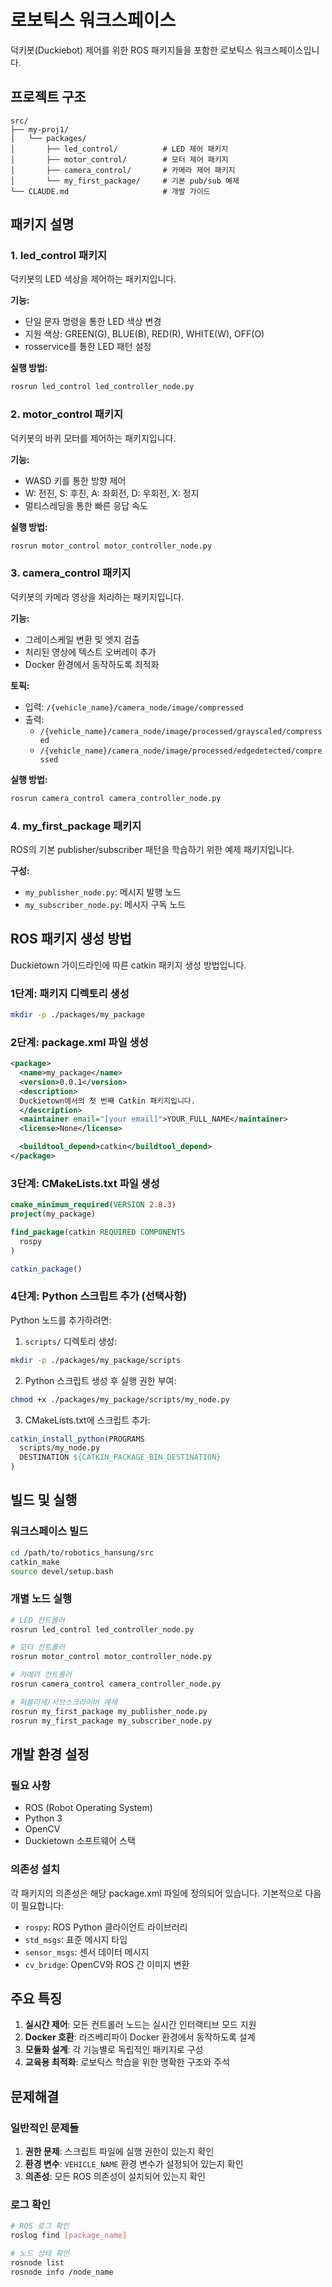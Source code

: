 # 로보틱스 워크스페이스

덕키봇(Duckiebot) 제어를 위한 ROS 패키지들을 포함한 로보틱스 워크스페이스입니다.

## 프로젝트 구조

```
src/
├── my-proj1/
│   └── packages/
│       ├── led_control/          # LED 제어 패키지
│       ├── motor_control/        # 모터 제어 패키지  
│       ├── camera_control/       # 카메라 제어 패키지
│       └── my_first_package/     # 기본 pub/sub 예제
└── CLAUDE.md                     # 개발 가이드
```

## 패키지 설명

### 1. led_control 패키지
덕키봇의 LED 색상을 제어하는 패키지입니다.

**기능:**
- 단일 문자 명령을 통한 LED 색상 변경
- 지원 색상: GREEN(G), BLUE(B), RED(R), WHITE(W), OFF(O)
- rosservice를 통한 LED 패턴 설정

**실행 방법:**
```bash
rosrun led_control led_controller_node.py
```

### 2. motor_control 패키지  
덕키봇의 바퀴 모터를 제어하는 패키지입니다.

**기능:**
- WASD 키를 통한 방향 제어
- W: 전진, S: 후진, A: 좌회전, D: 우회전, X: 정지
- 멀티스레딩을 통한 빠른 응답 속도

**실행 방법:**
```bash
rosrun motor_control motor_controller_node.py
```

### 3. camera_control 패키지
덕키봇의 카메라 영상을 처리하는 패키지입니다.

**기능:**
- 그레이스케일 변환 및 엣지 검출
- 처리된 영상에 텍스트 오버레이 추가
- Docker 환경에서 동작하도록 최적화

**토픽:**
- 입력: `/{vehicle_name}/camera_node/image/compressed`
- 출력: 
  - `/{vehicle_name}/camera_node/image/processed/grayscaled/compressed`
  - `/{vehicle_name}/camera_node/image/processed/edgedetected/compressed`

**실행 방법:**
```bash
rosrun camera_control camera_controller_node.py
```

### 4. my_first_package 패키지
ROS의 기본 publisher/subscriber 패턴을 학습하기 위한 예제 패키지입니다.

**구성:**
- `my_publisher_node.py`: 메시지 발행 노드
- `my_subscriber_node.py`: 메시지 구독 노드

## ROS 패키지 생성 방법

Duckietown 가이드라인에 따른 catkin 패키지 생성 방법입니다.

### 1단계: 패키지 디렉토리 생성
```bash
mkdir -p ./packages/my_package
```

### 2단계: package.xml 파일 생성
```xml
<package>
  <name>my_package</name>
  <version>0.0.1</version>
  <description>
  Duckietown에서의 첫 번째 Catkin 패키지입니다.
  </description>
  <maintainer email="[your email]">YOUR_FULL_NAME</maintainer>
  <license>None</license>

  <buildtool_depend>catkin</buildtool_depend>
</package>
```

### 3단계: CMakeLists.txt 파일 생성
```cmake
cmake_minimum_required(VERSION 2.8.3)
project(my_package)

find_package(catkin REQUIRED COMPONENTS
  rospy
)

catkin_package()
```

### 4단계: Python 스크립트 추가 (선택사항)
Python 노드를 추가하려면:

1. `scripts/` 디렉토리 생성:
```bash
mkdir -p ./packages/my_package/scripts
```

2. Python 스크립트 생성 후 실행 권한 부여:
```bash
chmod +x ./packages/my_package/scripts/my_node.py
```

3. CMakeLists.txt에 스크립트 추가:
```cmake
catkin_install_python(PROGRAMS
  scripts/my_node.py
  DESTINATION ${CATKIN_PACKAGE_BIN_DESTINATION}
)
```

## 빌드 및 실행

### 워크스페이스 빌드
```bash
cd /path/to/robotics_hansung/src
catkin_make
source devel/setup.bash
```

### 개별 노드 실행
```bash
# LED 컨트롤러
rosrun led_control led_controller_node.py

# 모터 컨트롤러
rosrun motor_control motor_controller_node.py

# 카메라 컨트롤러
rosrun camera_control camera_controller_node.py

# 퍼블리셰/서브스크라이버 예제
rosrun my_first_package my_publisher_node.py
rosrun my_first_package my_subscriber_node.py
```

## 개발 환경 설정

### 필요 사항
- ROS (Robot Operating System)
- Python 3
- OpenCV
- Duckietown 소프트웨어 스택

### 의존성 설치
각 패키지의 의존성은 해당 package.xml 파일에 정의되어 있습니다. 기본적으로 다음이 필요합니다:
- `rospy`: ROS Python 클라이언트 라이브러리
- `std_msgs`: 표준 메시지 타입
- `sensor_msgs`: 센서 데이터 메시지
- `cv_bridge`: OpenCV와 ROS 간 이미지 변환

## 주요 특징

1. **실시간 제어**: 모든 컨트롤러 노드는 실시간 인터랙티브 모드 지원
2. **Docker 호환**: 라즈베리파이 Docker 환경에서 동작하도록 설계
3. **모듈화 설계**: 각 기능별로 독립적인 패키지로 구성
4. **교육용 최적화**: 로보틱스 학습을 위한 명확한 구조와 주석

## 문제해결

### 일반적인 문제들
1. **권한 문제**: 스크립트 파일에 실행 권한이 있는지 확인
2. **환경 변수**: `VEHICLE_NAME` 환경 변수가 설정되어 있는지 확인  
3. **의존성**: 모든 ROS 의존성이 설치되어 있는지 확인

### 로그 확인
```bash
# ROS 로그 확인
roslog find [package_name]

# 노드 상태 확인  
rosnode list
rosnode info /node_name
```
